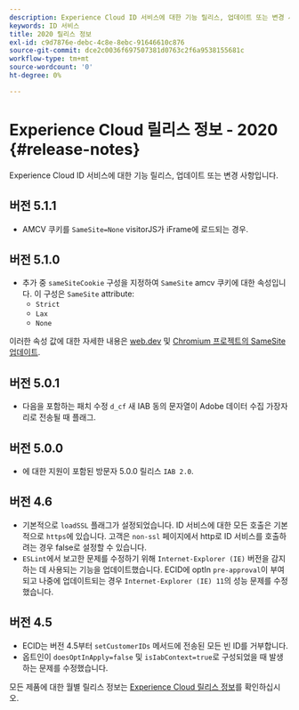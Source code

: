 ```yaml
---
description: Experience Cloud ID 서비스에 대한 기능 릴리스, 업데이트 또는 변경 사항입니다.
keywords: ID 서비스
title: 2020 릴리스 정보
exl-id: c9d7876e-debc-4c8e-8ebc-91646610c876
source-git-commit: dce2c0036f697507381d0763c2f6a9538155681c
workflow-type: tm+mt
source-wordcount: '0'
ht-degree: 0%

---
```


# Experience Cloud 릴리스 정보 - 2020 {#release-notes}

Experience Cloud ID 서비스에 대한 기능 릴리스, 업데이트 또는 변경 사항입니다.

## 버전 5.1.1

* AMCV 쿠키를 `SameSite=None` visitorJS가 iFrame에 로드되는 경우.

## 버전 5.1.0

* 추가 중 `sameSiteCookie` 구성을 지정하여 `SameSite` amcv 쿠키에 대한 속성입니다. 이 구성은 `SameSite` attribute:
   * `Strict`
   * `Lax`
   * `None`

이러한 속성 값에 대한 자세한 내용은 [web.dev](https://web.dev/samesite-cookies-explained/) 및 [Chromium 프로젝트의 SameSite 업데이트](https://www.chromium.org/updates/same-site/).

## 버전 5.0.1

* 다음을 포함하는 패치 수정 `d_cf` 새 IAB 동의 문자열이 Adobe 데이터 수집 가장자리로 전송될 때 플래그.

## 버전 5.0.0

* 에 대한 지원이 포함된 방문자 5.0.0 릴리스 `IAB 2.0`.

## 버전 4.6

* 기본적으로 `loadSSL` 플래그가 설정되었습니다. ID 서비스에 대한 모든 호출은 기본적으로 `https`에 있습니다.  고객은 `non-ssl` 페이지에서 http로 ID 서비스를 호출하려는 경우 false로 설정할 수 있습니다.
* `ESLint`에서 보고한 문제를 수정하기 위해 `Internet-Explorer (IE)` 버전을 감지하는 데 사용되는 기능을 업데이트했습니다.
ECID에 optIn `pre-approval`이 부여되고 나중에 업데이트되는 경우 `Internet-Explorer (IE) 11`의 성능 문제를 수정했습니다.

## 버전 4.5

* ECID는 버전 4.5부터 `setCustomerIDs` 메서드에 전송된 모든 빈 ID를 거부합니다.
* 옵트인이 `doesOptInApply=false` 및 `isIabContext=true`로 구성되었을 때 발생하는 문제를 수정했습니다.

모든 제품에 대한 월별 릴리스 정보는 [Experience Cloud 릴리스 정보](https://experienceleague.adobe.com/docs/release-notes/experience-cloud/current.html?lang=ko-KR)를 확인하십시오.
